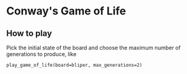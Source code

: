 # Conway's Game of Life

## How to play
Pick the initial state of the board and choose the maximum number of generations to produce, like
    
    play_game_of_life(board=bliper, max_generations=2)
